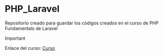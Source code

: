 # PHP_Laravel
Repositorio creado para guardar los códigos creados en el curso de PHP Fundamentals de Laravel

>[!IMPORTANT]
>Enlace del curso: [Curso](https://laravel.com/learn/php-fundamentals)
